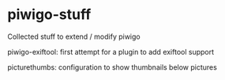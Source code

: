 # piwigo-stuff
Collected stuff to extend / modify piwigo

piwigo-exiftool: first attempt for a plugin to add exiftool support

picturethumbs: configuration to show thumbnails below pictures
